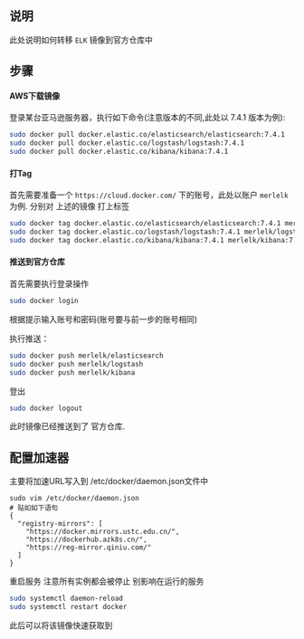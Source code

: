 ## 说明

此处说明如何转移 `ELK` 镜像到官方仓库中

## 步骤

#### AWS下载镜像

登录某台亚马逊服务器，执行如下命令(注意版本的不同,此处以 7.4.1 版本为例):

``` bash
sudo docker pull docker.elastic.co/elasticsearch/elasticsearch:7.4.1
sudo docker pull docker.elastic.co/logstash/logstash:7.4.1
sudo docker pull docker.elastic.co/kibana/kibana:7.4.1
```

#### 打Tag

首先需要准备一个 `https://cloud.docker.com/` 下的账号，此处以账户 `merlelk` 为例.
分别对 上述的镜像 打上标签

``` bash
sudo docker tag docker.elastic.co/elasticsearch/elasticsearch:7.4.1 merlelk/elasticsearch:7.4.1
sudo docker tag docker.elastic.co/logstash/logstash:7.4.1 merlelk/logstash:7.4.1
sudo docker tag docker.elastic.co/kibana/kibana:7.4.1 merlelk/kibana:7.4.1
```

#### 推送到官方仓库

首先需要执行登录操作

``` bash
sudo docker login
```
根据提示输入账号和密码(账号要与前一步的账号相同)

执行推送：

``` bash
sudo docker push merlelk/elasticsearch
sudo docker push merlelk/logstash
sudo docker push merlelk/kibana
```

登出

``` bash
sudo docker logout
```

此时镜像已经推送到了 官方仓库.

## 配置加速器

主要将加速URL写入到 /etc/docker/daemon.json文件中

```
sudo vim /etc/docker/daemon.json
# 贴如如下语句
{
  "registry-mirrors": [
    "https://docker.mirrors.ustc.edu.cn/",
    "https://dockerhub.azk8s.cn/",
    "https://reg-mirror.qiniu.com/"
  ]
}
```

重启服务 注意所有实例都会被停止 别影响在运行的服务

``` bash
sudo systemctl daemon-reload
sudo systemctl restart docker
```

此后可以将该镜像快速获取到
